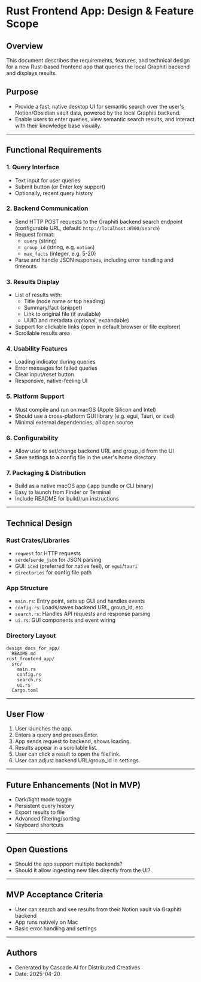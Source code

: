 # Rust Frontend App: Design & Feature Scope

## Overview
This document describes the requirements, features, and technical design for a new Rust-based frontend app that queries the local Graphiti backend and displays results.

## Purpose
- Provide a fast, native desktop UI for semantic search over the user's Notion/Obsidian vault data, powered by the local Graphiti backend.
- Enable users to enter queries, view semantic search results, and interact with their knowledge base visually.

---

## Functional Requirements

### 1. Query Interface
- Text input for user queries
- Submit button (or Enter key support)
- Optionally, recent query history

### 2. Backend Communication
- Send HTTP POST requests to the Graphiti backend search endpoint (configurable URL, default: `http://localhost:8000/search`)
- Request format:
  - `query` (string)
  - `group_id` (string, e.g. `notion`)
  - `max_facts` (integer, e.g. 5-20)
- Parse and handle JSON responses, including error handling and timeouts

### 3. Results Display
- List of results with:
  - Title (node name or top heading)
  - Summary/fact (snippet)
  - Link to original file (if available)
  - UUID and metadata (optional, expandable)
- Support for clickable links (open in default browser or file explorer)
- Scrollable results area

### 4. Usability Features
- Loading indicator during queries
- Error messages for failed queries
- Clear input/reset button
- Responsive, native-feeling UI

### 5. Platform Support
- Must compile and run on macOS (Apple Silicon and Intel)
- Should use a cross-platform GUI library (e.g. egui, Tauri, or iced)
- Minimal external dependencies; all open source

### 6. Configurability
- Allow user to set/change backend URL and group_id from the UI
- Save settings to a config file in the user's home directory

### 7. Packaging & Distribution
- Build as a native macOS app (.app bundle or CLI binary)
- Easy to launch from Finder or Terminal
- Include README for build/run instructions

---

## Technical Design

### Rust Crates/Libraries
- `reqwest` for HTTP requests
- `serde`/`serde_json` for JSON parsing
- GUI: `iced` (preferred for native feel), or `egui`/`tauri`
- `directories` for config file path

### App Structure
- `main.rs`: Entry point, sets up GUI and handles events
- `config.rs`: Loads/saves backend URL, group_id, etc.
- `search.rs`: Handles API requests and response parsing
- `ui.rs`: GUI components and event wiring

### Directory Layout
```
design_docs_for_app/
  README.md
rust_frontend_app/
  src/
    main.rs
    config.rs
    search.rs
    ui.rs
  Cargo.toml
```

---

## User Flow
1. User launches the app.
2. Enters a query and presses Enter.
3. App sends request to backend, shows loading.
4. Results appear in a scrollable list.
5. User can click a result to open the file/link.
6. User can adjust backend URL/group_id in settings.

---

## Future Enhancements (Not in MVP)
- Dark/light mode toggle
- Persistent query history
- Export results to file
- Advanced filtering/sorting
- Keyboard shortcuts

---

## Open Questions
- Should the app support multiple backends?
- Should it allow ingesting new files directly from the UI?

---

## MVP Acceptance Criteria
- User can search and see results from their Notion vault via Graphiti backend
- App runs natively on Mac
- Basic error handling and settings

---

## Authors
- Generated by Cascade AI for Distributed Creatives
- Date: 2025-04-20
